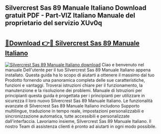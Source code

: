 ## Silvercrest Sas 89 Manuale Italiano Download gratuit PDF - Part-VlZ Italiano Manuale del proprietario del servizio XUv0q

# <h2><a href="http://dfd640.blite.top/?on=Silvercrest+Sas+89+Manuale+Italiano">🔗Download 👉🔴 Silvercrest Sas 89 Manuale Italiano</a></h2>

[![Silvercrest Sas 89 Manuale Italiano download](https://i.imgur.com/lujVjoI.png)](http://dfd640.blite.top/?on=Silvercrest+Sas+89+Manuale+Italiano)
Ciao e benvenuto nel manuale Dell'utente per il tuo Silvercrest Sas 89 Manuale Italiano appena installato. Questa guida ha lo scopo di aiutarti a ottenere il massimo dal tuo Prodotto fornendo una panoramica completa delle sue caratteristiche, funzioni e vantaggi. Troverai istruzioni chiare per il funzionamento, la manutenzione e la risoluzione dei problemi. Manuale di Istruzioni per principianti questa guida è progettata per i principianti per utilizzare in sicurezza il loro nuovo Silvercrest Sas 89 Manuale Italiano. Le funzionalità avanzate di Silvercrest Sas 89 Manuale Italiano includono Supporto multilingue, traduzione in tempo reale, impostazioni personalizzabili e sincronizzazione automatica, tutte accessibili e personalizzate dall'interfaccia. Lavoriamo insieme, Silvercrest Sas 89 Manuale Italiano. Il nostro Team di assistenza clienti è pronto ad aiutarti in ogni modo possibile.
